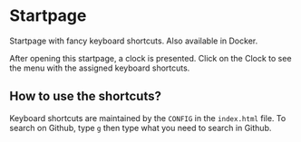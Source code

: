 # Startpage

Startpage with fancy keyboard shortcuts. Also available in Docker.

After opening this startpage, a clock is presented. Click on the Clock to see the menu with the assigned keyboard shortcuts.

## How to use the shortcuts?

Keyboard shortcuts are maintained by the `CONFIG` in the `index.html` file. To search on Github, type `g` then type what you need to search in Github.
